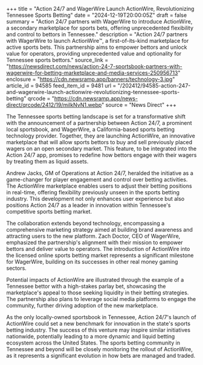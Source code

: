 +++
title = "Action 24/7 and WagerWire Launch ActionWire, Revolutionizing Tennessee Sports Betting"
date = "2024-12-19T20:00:05Z"
draft = false
summary = "Action 24/7 partners with WagerWire to introduce ActionWire, a secondary marketplace for sports bets, offering unprecedented flexibility and control to bettors in Tennessee."
description = "Action 24/7 partners with WagerWire to launch ActionWire™, a first-of-its-kind marketplace for active sports bets. This partnership aims to empower bettors and unlock value for operators, providing unprecedented value and optionality for Tennessee sports bettors."
source_link = "https://newsdirect.com/news/action-24-7-sportsbook-partners-with-wagerwire-for-betting-marketplace-and-media-services-250956713"
enclosure = "https://cdn.newsramp.app/banners/technology-3.jpg"
article_id = 94585
feed_item_id = 9481
url = "/202412/94585-action-247-and-wagerwire-launch-actionwire-revolutionizing-tennessee-sports-betting"
qrcode = "https://cdn.newsramp.app/news-direct/qrcode/2412/19/milkNvN1.webp"
source = "News Direct"
+++

<p>The Tennessee sports betting landscape is set for a transformative shift with the announcement of a partnership between Action 24/7, a prominent local sportsbook, and WagerWire, a California-based sports betting technology provider. Together, they are launching ActionWire, an innovative marketplace that will allow sports bettors to buy and sell previously placed wagers on an open secondary market. This feature, to be integrated into the Action 24/7 app, promises to redefine how bettors engage with their wagers by treating them as liquid assets.</p><p>Andrew Jacks, GM of Operations at Action 24/7, heralded the initiative as a game-changer for player engagement and control over betting activities. The ActionWire marketplace enables users to adjust their betting positions in real-time, offering flexibility previously unseen in the sports betting industry. This development not only enhances user experience but also positions Action 24/7 as a leader in innovation within Tennessee's competitive sports betting market.</p><p>The collaboration extends beyond technology, encompassing a comprehensive marketing strategy aimed at building brand awareness and attracting users to the new platform. Zach Doctor, CEO of WagerWire, emphasized the partnership's alignment with their mission to empower bettors and deliver value to operators. The introduction of ActionWire into the licensed online sports betting market represents a significant milestone for WagerWire, building on its successes in other real money gaming sectors.</p><p>Potential impacts of ActionWire are illustrated through the example of a Tennessee bettor with a high-stakes parlay bet, showcasing the marketplace's appeal to those seeking liquidity in their betting strategies. The partnership also plans to leverage social media platforms to engage the community, further driving adoption of the new marketplace.</p><p>As the only locally-owned sportsbook in Tennessee, Action 24/7's launch of ActionWire could set a new benchmark for innovation in the state's sports betting industry. The success of this venture may inspire similar initiatives nationwide, potentially leading to a more dynamic and liquid betting ecosystem across the United States. The sports betting community in Tennessee and beyond will be closely monitoring the rollout of ActionWire, as it represents a significant evolution in how bets are managed and traded.</p>